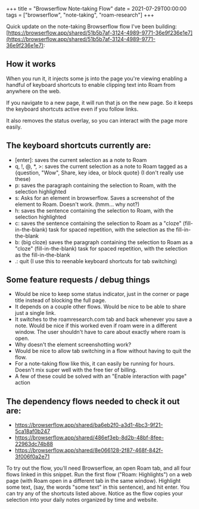 +++
title = "Browserflow Note-taking Flow"
date = 2021-07-29T00:00:00
tags = ["browserflow", "note-taking", "roam-research"]
+++

Quick update on the note-taking Browserflow flow I've been building: [https://browserflow.app/shared/51b5b7af-3124-4989-9771-36e9f236e1e7](https://browserflow.app/shared/51b5b7af-3124-4989-9771-36e9f236e1e7):

## How it works

When you run it, it injects some js into the page you're viewing enabling a handful of keyboard shortcuts to enable clipping text into Roam from anywhere on the web.

If you navigate to a new page, it will run that js on the new page. So it keeps the keyboard shortcuts active even if you follow links.

It also removes the status overlay, so you can interact with the page more easily.

## The keyboard shortcuts currently are:
- [enter]: saves the current selection as a note to Roam
- q, !, @, *, >: saves the current selection as a note to Roam tagged as a {question, "Wow", Share, key idea, or block quote} (I don't really use these)
- p: saves the paragraph containing the selection to Roam, with the selection highlighted
- s: Asks for an element in browserflow. Saves a screenshot of the element to Roam. Doesn't work. (hmm... why not?)
- h: saves the sentence containing the selection to Roam, with the selection highlighted
- c: saves the sentence containing the selection to Roam as a "cloze" (fill-in-the-blank) task for spaced repetition, with the selection as the fill-in-the-blank
- b: (big cloze) saves the paragraph containing the selection to Roam as a "cloze" (fill-in-the-blank) task for spaced repetition, with the selection as the fill-in-the-blank
- .: quit (I use this to reenable keyboard shortcuts for tab switching)

## Some feature requests / debug things
- Would be nice to keep some status indicator, just in the corner or page title instead of blocking the full page.
- It depends on a couple other flows. Would be nice to be able to share just a single link.
- It switches to the roamresearch.com tab and back whenever you save a note. Would be nice if this worked even if roam were in a different window. The user shouldn't have to care about exactly where roam is open.
- Why doesn't the element screenshotting work?
- Would be nice to allow tab switching in a flow without having to quit the flow.
- For a note-taking flow like this, it can easily be running for hours. Doesn't mix super well with the free tier of billing.
- A few of these could be solved with an "Enable interaction with page" action

## The dependency flows needed to check it out are:
- https://browserflow.app/shared/ba6eb2f0-a3d1-4bc3-9f21-5ca18af0b247
- https://browserflow.app/shared/486ef3eb-8d2b-48bf-8fee-22963dc74b88
- https://browserflow.app/shared/8e066128-2f87-468f-842f-3f006f0a2e71

To try out the flow, you'll need Browserflow, an open Roam tab, and all four flows linked in this snippet. Run the first flow ("Roam: Highlights") on a web page (with Roam open in a different tab in the same window). Highlight some text, (say, the words "some text" in this sentence), and hit enter. You can try any of the shortcuts listed above. Notice as the flow copies your selection into your daily notes organized by time and website.
